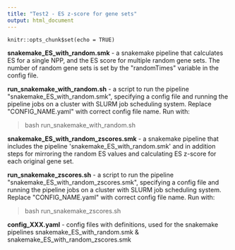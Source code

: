 ```yaml
---
title: "Test2 - ES z-score for gene sets"
output: html_document
---
```


```{r setup, include=FALSE}
knitr::opts_chunk$set(echo = TRUE)
```


**snakemake_ES_with_random.smk** - a snakemake pipeline that calculates ES for a single NPP, and the ES score for multiple random gene sets. The number of random gene sets is set by the "randomTimes" variable in the config file.

**run_snakemake_with_random.sh** - a script to run the pipeline "snakemake_ES_with_random.smk", specifying a config file and running the pipeline jobs on a cluster with SLURM job scheduling system. Replace "CONFIG_NAME.yaml" with correct config file name.
Run with:
> bash run_snakemake_with_random.sh

**snakemake_ES_with_random_zscores.smk** - a snakemake pipeline that includes the pipeline 'snakemake_ES_with_random.smk' and in addition steps for mirroring the random ES values and calculating ES z-score for each original gene set.

**run_snakemake_zscores.sh** - a script to run the pipeline "snakemake_ES_with_random_zscores.smk", specifying a config file and running the pipeline jobs on a cluster with SLURM job scheduling system. Replace "CONFIG_NAME.yaml" with correct config file name.
Run with:
> bash run_snakemake_zscores.sh

**config_XXX.yaml** - config files with definitions, used for the snakemake pipelines snakemake_ES_with_random.smk & snakemake_ES_with_random_zscores.smk

